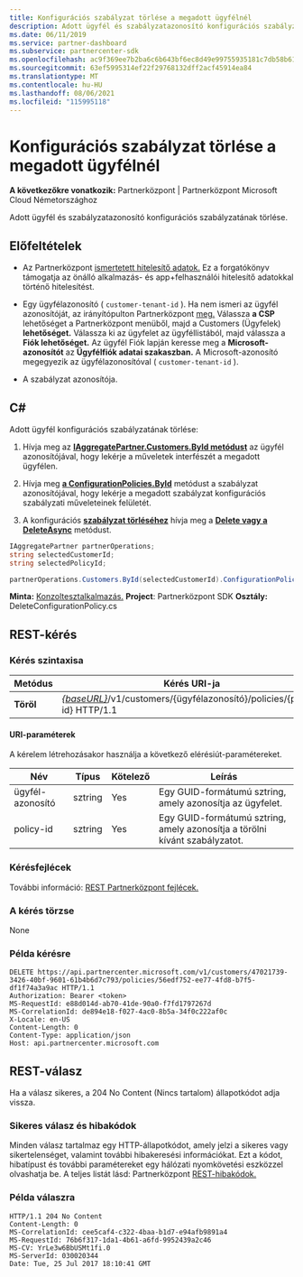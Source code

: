 ```yaml
---
title: Konfigurációs szabályzat törlése a megadott ügyfélnél
description: Adott ügyfél és szabályzatazonosító konfigurációs szabályzatának törlése.
ms.date: 06/11/2019
ms.service: partner-dashboard
ms.subservice: partnercenter-sdk
ms.openlocfilehash: ac9f369ee7b2ba6c6b643bf6ec8d49e99755935181c7db58b616bef427a5a314
ms.sourcegitcommit: 63ef5995314ef22f29768132dff2acf45914ea84
ms.translationtype: MT
ms.contentlocale: hu-HU
ms.lasthandoff: 08/06/2021
ms.locfileid: "115995118"
---
```

# <a name="delete-a-configuration-policy-for-the-specified-customer"></a>Konfigurációs szabályzat törlése a megadott ügyfélnél

**A következőkre vonatkozik:** Partnerközpont | Partnerközpont Microsoft Cloud Németországhoz

Adott ügyfél és szabályzatazonosító konfigurációs szabályzatának törlése.

## <a name="prerequisites"></a>Előfeltételek

- Az Partnerközpont [ismertetett hitelesítő adatok.](partner-center-authentication.md) Ez a forgatókönyv támogatja az önálló alkalmazás- és app+felhasználói hitelesítő adatokkal történő hitelesítést.

- Egy ügyfélazonosító ( `customer-tenant-id` ). Ha nem ismeri az ügyfél azonosítóját, az irányítópulton Partnerközpont [meg.](https://partner.microsoft.com/dashboard) Válassza **a CSP** lehetőséget a Partnerközpont menüből, majd a Customers (Ügyfelek) **lehetőséget.** Válassza ki az ügyfelet az ügyféllistából, majd válassza a **Fiók lehetőséget.** Az ügyfél Fiók lapján keresse meg a **Microsoft-azonosítót** az **Ügyfélfiók adatai szakaszban.** A Microsoft-azonosító megegyezik az ügyfélazonosítóval ( `customer-tenant-id` ).

- A szabályzat azonosítója.

## <a name="c"></a>C\#

Adott ügyfél konfigurációs szabályzatának törlése:

1. Hívja meg az [**IAggregatePartner.Customers.ById metódust**](/dotnet/api/microsoft.store.partnercenter.customers.icustomercollection.byid) az ügyfél azonosítójával, hogy lekérje a műveletek interfészét a megadott ügyfélen.

2. Hívja meg [**a ConfigurationPolicies.ById**](/dotnet/api/microsoft.store.partnercenter.devicesdeployment.iconfigurationpolicycollection.byid) metódust a szabályzat azonosítójával, hogy lekérje a megadott szabályzat konfigurációs szabályzati műveleteinek felületét.

3. A konfigurációs [**szabályzat törléséhez**](/dotnet/api/microsoft.store.partnercenter.devicesdeployment.iconfigurationpolicy.delete) hívja meg a [**Delete vagy a DeleteAsync**](/dotnet/api/microsoft.store.partnercenter.devicesdeployment.iconfigurationpolicy.deleteasync) metódust.

``` csharp
IAggregatePartner partnerOperations;
string selectedCustomerId;
string selectedPolicyId;

partnerOperations.Customers.ById(selectedCustomerId).ConfigurationPolicies.ById(selectedPolicyId).Delete();
```

**Minta:** [Konzoltesztalkalmazás.](console-test-app.md) **Project**: Partnerközpont SDK **Osztály:** DeleteConfigurationPolicy.cs

## <a name="rest-request"></a>REST-kérés

### <a name="request-syntax"></a>Kérés szintaxisa

| Metódus     | Kérés URI-ja                                                                                          |
|------------|------------------------------------------------------------------------------------------------------|
| **Töröl** | [*{baseURL}*](partner-center-rest-urls.md)/v1/customers/{ügyfélazonosító}/policies/{policy-id} HTTP/1.1 |

#### <a name="uri-parameters"></a>URI-paraméterek

A kérelem létrehozásakor használja a következő elérésiút-paramétereket.

| Név        | Típus   | Kötelező | Leírás                                                   |
|-------------|--------|----------|---------------------------------------------------------------|
| ügyfél-azonosító | sztring | Yes      | Egy GUID-formátumú sztring, amely azonosítja az ügyfelet.         |
| policy-id   | sztring | Yes      | Egy GUID-formátumú sztring, amely azonosítja a törölni kívánt szabályzatot. |

### <a name="request-headers"></a>Kérésfejlécek

További információ: [REST Partnerközpont fejlécek.](headers.md)

### <a name="request-body"></a>A kérés törzse

None

### <a name="request-example"></a>Példa kérésre

```http
DELETE https://api.partnercenter.microsoft.com/v1/customers/47021739-3426-40bf-9601-61b4b6d7c793/policies/56edf752-ee77-4fd8-b7f5-df1f74a3a9ac HTTP/1.1
Authorization: Bearer <token>
MS-RequestId: e88d014d-ab70-41de-90a0-f7fd1797267d
MS-CorrelationId: de894e18-f027-4ac0-8b5a-34f0c222af0c
X-Locale: en-US
Content-Length: 0
Content-Type: application/json
Host: api.partnercenter.microsoft.com
```

## <a name="rest-response"></a>REST-válasz

Ha a válasz sikeres, a 204 No Content (Nincs tartalom) állapotkódot adja vissza.

### <a name="response-success-and-error-codes"></a>Sikeres válasz és hibakódok

Minden válasz tartalmaz egy HTTP-állapotkódot, amely jelzi a sikeres vagy sikertelenséget, valamint további hibakeresési információkat. Ezt a kódot, hibatípust és további paramétereket egy hálózati nyomkövetési eszközzel olvashatja be. A teljes listát lásd: Partnerközpont [REST-hibakódok.](error-codes.md)

### <a name="response-example"></a>Példa válaszra

```http
HTTP/1.1 204 No Content
Content-Length: 0
MS-CorrelationId: cee5caf4-c322-4baa-b1d7-e94afb9891a4
MS-RequestId: 76b6f317-1da1-4b61-a6fd-9952439a2c46
MS-CV: YrLe3w6BbUSMt1fi.0
MS-ServerId: 030020344
Date: Tue, 25 Jul 2017 18:10:41 GMT
```
